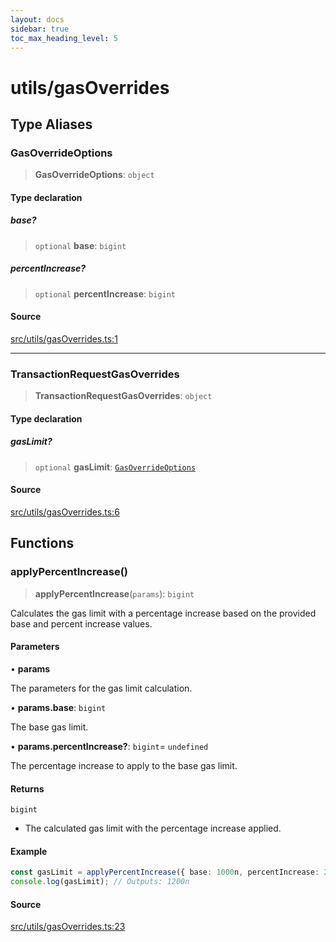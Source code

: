 ```yaml
---
layout: docs
sidebar: true
toc_max_heading_level: 5
---
```


# utils/gasOverrides

## Type Aliases

### GasOverrideOptions

> **GasOverrideOptions**: `object`

#### Type declaration

##### base?

> `optional` **base**: `bigint`

##### percentIncrease?

> `optional` **percentIncrease**: `bigint`

#### Source

[src/utils/gasOverrides.ts:1](https://github.com/anegg0/arbitrum-orbit-sdk/blob/1aa2030374f41bb1bf01834ef0c05d2e6663f5e5/src/utils/gasOverrides.ts#L1)

***

### TransactionRequestGasOverrides

> **TransactionRequestGasOverrides**: `object`

#### Type declaration

##### gasLimit?

> `optional` **gasLimit**: [`GasOverrideOptions`](gasOverrides.md#gasoverrideoptions)

#### Source

[src/utils/gasOverrides.ts:6](https://github.com/anegg0/arbitrum-orbit-sdk/blob/1aa2030374f41bb1bf01834ef0c05d2e6663f5e5/src/utils/gasOverrides.ts#L6)

## Functions

### applyPercentIncrease()

> **applyPercentIncrease**(`params`): `bigint`

Calculates the gas limit with a percentage increase based on the provided base and percent increase values.

#### Parameters

• **params**

The parameters for the gas limit calculation.

• **params.base**: `bigint`

The base gas limit.

• **params.percentIncrease?**: `bigint`= `undefined`

The percentage increase to apply to the base gas limit.

#### Returns

`bigint`

- The calculated gas limit with the percentage increase applied.

#### Example

```ts
const gasLimit = applyPercentIncrease({ base: 1000n, percentIncrease: 20n });
console.log(gasLimit); // Outputs: 1200n
```

#### Source

[src/utils/gasOverrides.ts:23](https://github.com/anegg0/arbitrum-orbit-sdk/blob/1aa2030374f41bb1bf01834ef0c05d2e6663f5e5/src/utils/gasOverrides.ts#L23)
